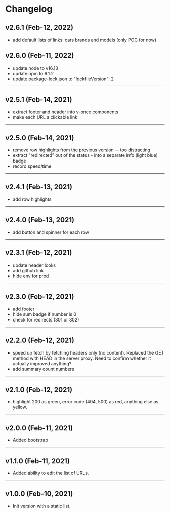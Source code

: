 # Changelog

## v2.6.1 (Feb-12, 2022)

- add default lists of links: cars brands and models (only POC for now)

## v2.6.0 (Feb-11, 2022)

- update node to v16.13
- update npm to 8.1.2
- update package-lock.json to "lockfileVersion": 2

---

## v2.5.1 (Feb-14, 2021)

- extract footer and header into v-once components
- make each URL a clickable link

---

## v2.5.0 (Feb-14, 2021)

- remove row highlights from the previous version -- too distracting
- extract "redirected" out of the status - into a separate info (light blue) badge
- record speed/time

---

## v2.4.1 (Feb-13, 2021)

- add row highlights

---

## v2.4.0 (Feb-13, 2021)

- add button and spinner for each row

---

## v2.3.1 (Feb-12, 2021)

- update header looks
- add github link
- hide env for prod

---

## v2.3.0 (Feb-12, 2021)

- add footer
- hide sum badge if number is 0
- check for redirects (301 or 302)

---

## v2.2.0 (Feb-12, 2021)

- speed up fetch by fetching headers only (no content). Replaced the GET method with HEAD in the server proxy. Need to confirm whether it actually improved anything?
- add summary count numbers

---

## v2.1.0 (Feb-12, 2021)

- highlight 200 as green, error code (404, 500) as red, anything else as yellow.

---

## v2.0.0 (Feb-11, 2021)

- Added bootstrap

---

## v1.1.0 (Feb-11, 2021)

- Added ability to edit the list of URLs.

---

## v1.0.0 (Feb-10, 2021)

- Init version with a static list.
